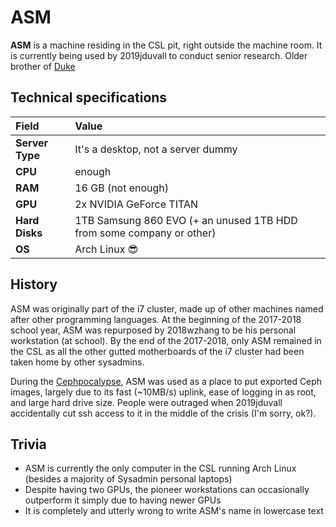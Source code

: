 # ASM

**ASM** is a machine residing in the CSL pit, right outside the machine room. It is currently being used by 2019jduvall to conduct senior research. Older brother of [Duke](duke.md)

## Technical specifications

| Field | Value |
| :--- | :--- |
| **Server Type** | It's a desktop, not a server dummy |
| **CPU** | enough |
| **RAM** | 16 GB  \(not enough\) |
| **GPU** | 2x NVIDIA GeForce TITAN |
| **Hard Disks** | 1TB Samsung 860 EVO \(+ an unused 1TB HDD from some company or other\) |
| **OS** | Arch Linux 😎 |

## History

ASM was originally part of the i7 cluster, made up of other machines named after other programming languages. At the beginning of the 2017-2018 school year, ASM was repurposed by 2018wzhang to be his personal workstation \(at school\). By the end of the 2017-2018, only ASM remained in the CSL as all the other gutted motherboards of the i7 cluster had been taken home by other sysadmins.

During the [Cephpocalypse](../history/2018-cephpocalypse.md), ASM was used as a place to put exported Ceph images, largely due to its fast \(~10MB/s\) uplink, ease of logging in as root, and large hard drive size. People were outraged when 2019jduvall accidentally cut ssh access to it in the middle of the crisis \(I'm sorry, ok?\).

## Trivia

* ASM is currently the only computer in the CSL running Arch Linux \(besides a majority of Sysadmin personal laptops\)
* Despite having two GPUs, the pioneer workstations can occasionally outperform it simply due to having newer GPUs
* It is completely and utterly wrong to write ASM's name in lowercase text

